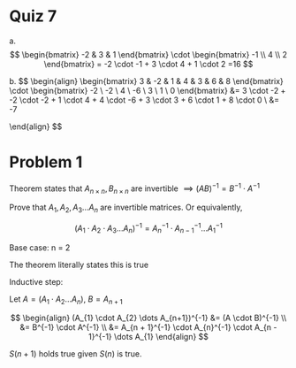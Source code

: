 # Quiz 7

a. $$
\begin{bmatrix}
-2 & 3 & 1 
\end{bmatrix} \cdot
\begin{bmatrix}
-1 \\
4  \\
 2
\end{bmatrix} = -2 \cdot -1 + 3 \cdot 4 + 1 \cdot 2 =16
$$

b. $$
\begin{align}
\begin{bmatrix}
3 & -2 & 1 & 4 & 3 & 6 & 8
\end{bmatrix} \cdot \begin{bmatrix}
-2 \\
-2 \\
4 \\
-6 \\
3 \\
1 \\
0
\end{bmatrix} &= 3 \cdot -2 + -2 \cdot -2 + 1 \cdot 4 + 4 \cdot -6 + 3 \cdot 3 + 6 \cdot 1 + 8 \cdot 0 \\
&= -7

\end{align}
$$
# Problem 1

Theorem states that $A_{n\times n}, B_{n\times n}$ are invertible $\implies (AB)^{-1} = B^{-1} \cdot A^{-1}$

Prove that $A_{1}, A_{2}, A_{3} \dots A_{n}$ are invertible matrices. Or equivalently,

$$
(A_{1} \cdot A_{2} \cdot A_{3} \dots A_{n}) ^{-1} = A_{n}^{-1} \cdot A_{n - 1}^{-1} \dots A_{1}^{-1}
$$

Base case: n = 2

The theorem literally states this is true

Inductive step: 

Let $A = (A_{1} \cdot A_{2} \dots A_{n})$, $B = A_{n + 1}$

$$
\begin{align}
(A_{1} \cdot A_{2} \dots A_{n+1})^{-1} &= (A \cdot B)^{-1} \\
&= B^{-1} \cdot A^{-1} \\
&= A_{n + 1}^{-1} \cdot A_{n}^{-1} \cdot A_{n - 1}^{-1} \dots A_{1}
\end{align}
$$

$S(n+ 1)$ holds true given $S(n)$ is true.